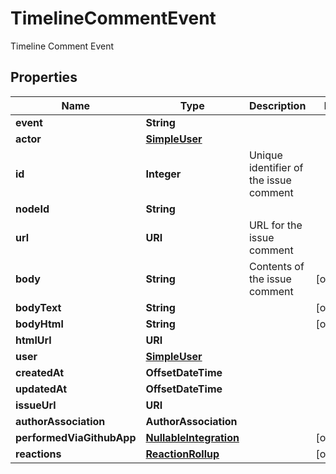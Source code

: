 

# TimelineCommentEvent

Timeline Comment Event

## Properties

| Name | Type | Description | Notes |
|------------ | ------------- | ------------- | -------------|
|**event** | **String** |  |  |
|**actor** | [**SimpleUser**](SimpleUser.md) |  |  |
|**id** | **Integer** | Unique identifier of the issue comment |  |
|**nodeId** | **String** |  |  |
|**url** | **URI** | URL for the issue comment |  |
|**body** | **String** | Contents of the issue comment |  [optional] |
|**bodyText** | **String** |  |  [optional] |
|**bodyHtml** | **String** |  |  [optional] |
|**htmlUrl** | **URI** |  |  |
|**user** | [**SimpleUser**](SimpleUser.md) |  |  |
|**createdAt** | **OffsetDateTime** |  |  |
|**updatedAt** | **OffsetDateTime** |  |  |
|**issueUrl** | **URI** |  |  |
|**authorAssociation** | **AuthorAssociation** |  |  |
|**performedViaGithubApp** | [**NullableIntegration**](NullableIntegration.md) |  |  [optional] |
|**reactions** | [**ReactionRollup**](ReactionRollup.md) |  |  [optional] |



